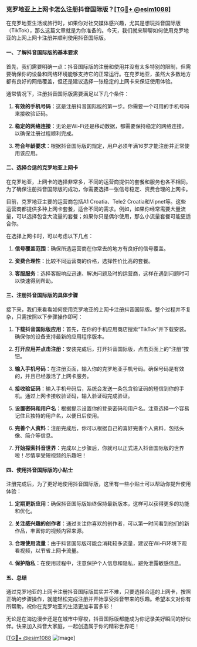### 克罗地亚上上网卡怎么注册抖音国际版？[[TG💪+ @esim1088](https://t.me/s/esim1088)]

在克罗地亚生活或旅行时，如果你对社交媒体感兴趣，尤其是想玩抖音国际版（TikTok），那么这篇文章就是为你准备的。今天，我们就来聊聊如何使用克罗地亚的上网上网卡注册并顺利使用抖音国际版。

#### 一、了解抖音国际版的基本要求

首先，我们需要明确一点：抖音国际版的注册和使用并没有太多特别的限制，但需要确保你的设备和网络环境能够支持它的正常运行。在克罗地亚，虽然大多数地方都有良好的网络覆盖，但还是建议选择一张稳定的上网卡来保证使用体验。

通常情况下，注册抖音国际版需要满足以下几个条件：

1. **有效的手机号码**：这是注册抖音国际版的第一步。你需要一个可用的手机号码来接收验证码。
   
2. **稳定的网络连接**：无论是Wi-Fi还是移动数据，都需要保持稳定的网络连接，以确保注册过程顺利完成。

3. **符合年龄要求**：根据抖音国际版的规定，用户必须年满16岁才能注册并正常使用该应用。

#### 二、选择合适的克罗地亚上网卡

在克罗地亚，上网卡的选择非常多，不同的运营商提供的套餐和服务也各不相同。为了确保注册抖音国际版的成功，你需要选择一张信号稳定、资费合理的上网卡。

目前，克罗地亚主要的运营商包括A1 Croatia、Tele2 Croatia和Vipnet等。这些运营商都提供多种上网卡套餐，适合不同的需求。例如，如果你经常需要大量流量，可以选择包含大流量的套餐；如果你只是偶尔使用，那么小流量套餐可能更适合你。

在选择上网卡时，可以考虑以下几点：

1. **信号覆盖范围**：确保所选运营商在你常去的地方有良好的信号覆盖。
   
2. **资费合理性**：比较不同运营商的价格，选择性价比高的套餐。

3. **客服服务**：选择客服响应迅速、解决问题及时的运营商，这样在遇到问题时可以快速得到帮助。

#### 三、注册抖音国际版的具体步骤

接下来，我们来看看如何使用克罗地亚的上网卡注册抖音国际版。整个过程并不复杂，只需按照以下步骤操作即可：

1. **下载抖音国际版应用**：首先，在你的手机应用商店搜索“TikTok”并下载安装。确保你的设备支持最新的应用程序版本。

2. **打开应用并点击注册**：安装完成后，打开抖音国际版，点击页面上的“注册”按钮。

3. **输入手机号码**：在注册页面，输入你的克罗地亚手机号码。确保号码是有效的，并且已经激活了上网卡服务。

4. **接收验证码**：输入手机号码后，系统会发送一条包含验证码的短信到你的手机。通过上网卡接收验证码，输入验证码完成验证。

5. **设置密码和用户名**：根据提示设置你的登录密码和用户名。注意选择一个容易记住且独特的用户名，以便日后使用。

6. **完善个人资料**：注册完成后，你可以根据自己的喜好完善个人资料，包括头像、简介等信息。

7. **开始探索抖音世界**：完成以上步骤后，你就可以正式进入抖音国际版的世界啦！尽情享受短视频的乐趣吧！

#### 四、使用抖音国际版的小贴士

注册完成后，为了更好地使用抖音国际版，这里有一些小贴士可以帮助你提升使用体验：

1. **定期更新应用**：确保抖音国际版始终保持最新版本，这样可以获得更多的功能和优化。

2. **关注感兴趣的创作者**：通过关注你喜欢的创作者，可以第一时间看到他们的新作品，丰富你的视频内容来源。

3. **合理使用流量**：由于抖音国际版可能会消耗较多流量，建议在Wi-Fi环境下观看视频，以节省上网卡流量。

4. **保护隐私**：在使用过程中，注意保护个人信息和隐私，避免泄露敏感信息。

#### 五、总结

通过克罗地亚的上网卡注册抖音国际版其实并不难，只要选择合适的上网卡，按照正确的步骤操作，就能轻松完成注册并开始享受抖音带来的乐趣。希望本文对你有所帮助，祝你在克罗地亚的生活更加丰富多彩！

无论是在海边漫步还是在城市中穿梭，抖音国际版都能成为你记录美好瞬间的好伙伴。快来加入抖音大家庭，一起创造属于你的精彩世界吧！

[[TG💪+ @esim1088](https://t.me/s/esim1088) ![Image](https://i.postimg.cc/4NQfJmqS/Snipaste-2025-05-13-00-14-12.png)]